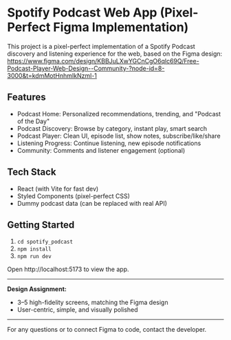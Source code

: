 # Spotify Podcast Web App (Pixel-Perfect Figma Implementation)

This project is a pixel-perfect implementation of a Spotify Podcast discovery and listening experience for the web, based on the Figma design:
https://www.figma.com/design/KBBJuLXwYGCnCgO6qlc69Q/Free-Podcast-Player-Web-Design--Community-?node-id=8-3000&t=kdmMotHnhmIkNzml-1

## Features
- Podcast Home: Personalized recommendations, trending, and "Podcast of the Day"
- Podcast Discovery: Browse by category, instant play, smart search
- Podcast Player: Clean UI, episode list, show notes, subscribe/like/share
- Listening Progress: Continue listening, new episode notifications
- Community: Comments and listener engagement (optional)

## Tech Stack
- React (with Vite for fast dev)
- Styled Components (pixel-perfect CSS)
- Dummy podcast data (can be replaced with real API)

## Getting Started
1. `cd spotify_podcast`
2. `npm install`
3. `npm run dev`

Open http://localhost:5173 to view the app.

---

**Design Assignment:**
- 3–5 high-fidelity screens, matching the Figma design
- User-centric, simple, and visually polished

---

For any questions or to connect Figma to code, contact the developer. 